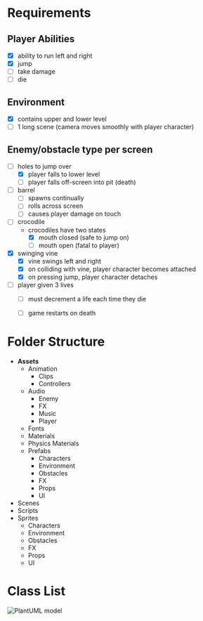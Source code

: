 # Requirements

## Player Abilities
- [x] ability to run left and right
- [x] jump
- [ ] take damage
- [ ] die

## Environment
- [x] contains upper and lower level
- [ ] 1 long scene (camera moves smoothly with player character)

## Enemy/obstacle type per screen
- [ ] holes to jump over
  - [x] player falls to lower level
  - [ ] player falls off-screen into pit (death)
- [ ] barrel
  - [ ] spawns continually
  - [ ] rolls across screen
  - [ ] causes player damage on touch
- [ ] crocodile
  - crocodiles have two states
    - [x] mouth closed (safe to jump on)
    - [ ] mouth open (fatal to player)
- [x] swinging vine
  - [x] vine swings left and right
  - [x] on colliding with vine, player character becomes attached
  - [x] on pressing jump, player character detaches
- [ ] player given 3 lives
  - [ ] must decrement a life each time they die
  - [ ] game restarts on death


# Folder Structure
- **Assets**
  - Animation
    - Clips
    - Controllers
  - Audio
    - Enemy
    - FX
    - Music
    - Player
  - Fonts
  - Materials
  - Physics Materials
  - Prefabs
    - Characters
    - Environment
    - Obstacles
    - FX
    - Props
    - UI
 - Scenes
 - Scripts
 - Sprites
   - Characters
   - Environment
   - Obstacles
   - FX
   - Props
   - UI

# Class List
![PlantUML model](http://plantuml.com/plantuml/png/3SJ94O0m2030LhG0mzzk4D5a90d3CRQl-zYr3P8yEKsM6g6-0nY-vMvHyqXdepc2HnIQ7LJH7WPjSQ78HlMVnytGqOCDpab0WkxIF8fcbmy0)
